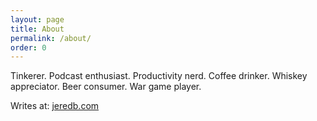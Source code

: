 ```yaml
---
layout: page
title: About
permalink: /about/
order: 0
---
```

Tinkerer. Podcast enthusiast. Productivity nerd. Coffee drinker. Whiskey appreciator. Beer consumer. War game player.

Writes at: [jeredb.com](https://jeredb.com)